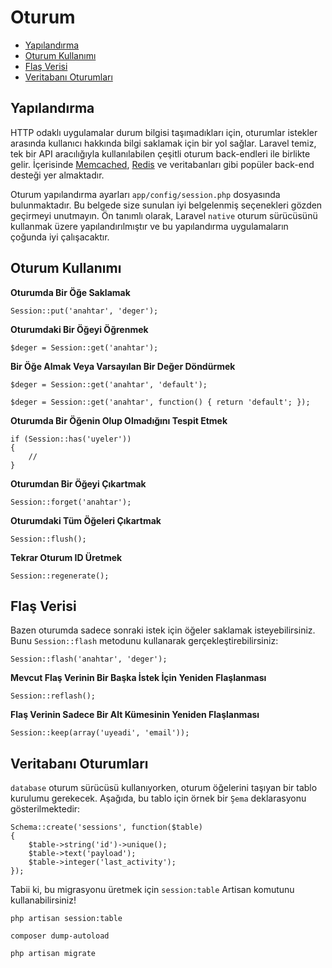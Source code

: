 # Oturum

- [Yapılandırma](#yapilandirma)
- [Oturum Kullanımı](#oturum-kullanimi)
- [Flaş Verisi](#flas-verisi)
- [Veritabanı Oturumları](#veritabani-oturumlari)

<a name="yapilandirma"></a>
## Yapılandırma

HTTP odaklı uygulamalar durum bilgisi taşımadıkları için, oturumlar istekler arasında kullanıcı hakkında bilgi saklamak için bir yol sağlar. Laravel temiz, tek bir API aracılığıyla kullanılabilen çeşitli oturum back-endleri ile birlikte gelir. İçerisinde [Memcached](http://memcached.org), [Redis](http://redis.io) ve veritabanları gibi popüler back-end desteği yer almaktadır.

Oturum yapılandırma ayarları `app/config/session.php` dosyasında bulunmaktadır. Bu belgede size sunulan iyi belgelenmiş seçenekleri gözden geçirmeyi unutmayın. Ön tanımlı olarak, Laravel `native` oturum sürücüsünü kullanmak üzere yapılandırılmıştır ve bu yapılandırma uygulamaların çoğunda iyi çalışacaktır.

<a name="oturum-kullanimi"></a>
## Oturum Kullanımı

**Oturumda Bir Öğe Saklamak**

	Session::put('anahtar', 'deger');

**Oturumdaki Bir Öğeyi Öğrenmek**

	$deger = Session::get('anahtar');

**Bir Öğe Almak Veya Varsayılan Bir Değer Döndürmek**

	$deger = Session::get('anahtar', 'default');

	$deger = Session::get('anahtar', function() { return 'default'; });

**Oturumda Bir Öğenin Olup Olmadığını Tespit Etmek**

	if (Session::has('uyeler'))
	{
		//
	}

**Oturumdan Bir Öğeyi Çıkartmak**

	Session::forget('anahtar');

**Oturumdaki Tüm Öğeleri Çıkartmak**

	Session::flush();

**Tekrar Oturum ID Üretmek**

	Session::regenerate();

<a name="flas-verisi"></a>
## Flaş Verisi

Bazen oturumda sadece sonraki istek için öğeler saklamak isteyebilirsiniz. Bunu `Session::flash` metodunu kullanarak gerçekleştirebilirsiniz:

	Session::flash('anahtar', 'deger');

**Mevcut Flaş Verinin Bir Başka İstek İçin Yeniden Flaşlanması**

	Session::reflash();

**Flaş Verinin Sadece Bir Alt Kümesinin Yeniden Flaşlanması**

	Session::keep(array('uyeadi', 'email'));

<a name="veritabani-oturumlari"></a>
## Veritabanı Oturumları

`database` oturum sürücüsü kullanıyorken, oturum öğelerini taşıyan bir tablo kurulumu gerekecek. Aşağıda, bu tablo için örnek bir `Şema` deklarasyonu gösterilmektedir:

	Schema::create('sessions', function($table)
	{
		$table->string('id')->unique();
		$table->text('payload');
		$table->integer('last_activity');
	});

Tabii ki, bu migrasyonu üretmek için `session:table` Artisan komutunu kullanabilirsiniz!

	php artisan session:table

	composer dump-autoload

	php artisan migrate
